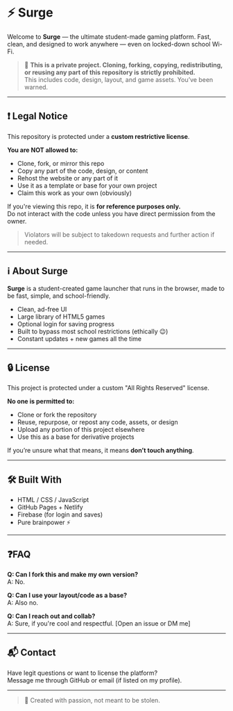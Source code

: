 # ⚡ Surge

Welcome to **Surge** — the ultimate student-made gaming platform. Fast, clean, and designed to work anywhere — even on locked-down school Wi-Fi.

> 🚫 **This is a private project. Cloning, forking, copying, redistributing, or reusing any part of this repository is strictly prohibited.**  
> This includes code, design, layout, and game assets. You’ve been warned.

---

## ❗ Legal Notice

This repository is protected under a **custom restrictive license**.

**You are NOT allowed to:**

- Clone, fork, or mirror this repo  
- Copy any part of the code, design, or content  
- Rehost the website or any part of it  
- Use it as a template or base for your own project  
- Claim this work as your own (obviously)

If you're viewing this repo, it is **for reference purposes only.**  
Do not interact with the code unless you have direct permission from the owner.

> Violators will be subject to takedown requests and further action if needed.

---

## ℹ️ About Surge

**Surge** is a student-created game launcher that runs in the browser, made to be fast, simple, and school-friendly.

- Clean, ad-free UI  
- Large library of HTML5 games  
- Optional login for saving progress  
- Built to bypass most school restrictions (ethically 😉)  
- Constant updates + new games all the time

---

## 🔒 License

This project is protected under a custom "All Rights Reserved" license.

**No one is permitted to:**

- Clone or fork the repository  
- Reuse, repurpose, or repost any code, assets, or design  
- Upload any portion of this project elsewhere  
- Use this as a base for derivative projects

If you’re unsure what that means, it means **don’t touch anything**.

---

## 🛠️ Built With

- HTML / CSS / JavaScript  
- GitHub Pages + Netlify  
- Firebase (for login and saves)  
- Pure brainpower ⚡

---

## ❓FAQ

**Q: Can I fork this and make my own version?**  
A: No.

**Q: Can I use your layout/code as a base?**  
A: Also no.

**Q: Can I reach out and collab?**  
A: Sure, if you're cool and respectful. [Open an issue or DM me]

---

## 📬 Contact

Have legit questions or want to license the platform?  
Message me through GitHub or email (if listed on my profile).

---

> 🧠 Created with passion, not meant to be stolen.
